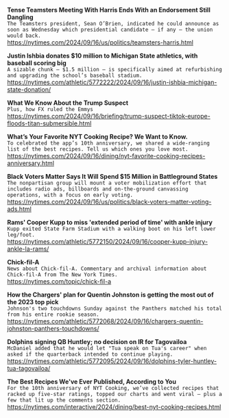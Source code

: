 **Tense Teamsters Meeting With Harris Ends With an Endorsement Still Dangling**\
`The Teamsters president, Sean O’Brien, indicated he could announce as soon as Wednesday which presidential candidate — if any — the union would back.`\
https://nytimes.com/2024/09/16/us/politics/teamsters-harris.html

**Justin Ishbia donates $10 million to Michigan State athletics, with baseball scoring big**\
`A sizable chunk — $1.5 million — is specifically aimed at refurbishing and upgrading the school’s baseball stadium.`\
https://nytimes.com/athletic/5772222/2024/09/16/justin-ishbia-michigan-state-donation/

**What We Know About the Trump Suspect**\
`Plus, how FX ruled the Emmys`\
https://nytimes.com/2024/09/16/briefing/trump-suspect-tiktok-europe-floods-titan-submersible.html

**What’s Your Favorite NYT Cooking Recipe? We Want to Know.**\
`To celebrated the app’s 10th anniversary, we shared a wide-ranging list of the best recipes. Tell us which ones you love most.`\
https://nytimes.com/2024/09/16/dining/nyt-favorite-cooking-recipes-anniversary.html

**Black Voters Matter Says It Will Spend $15 Million in Battleground States**\
`The nonpartisan group will mount a voter mobilization effort that includes radio ads, billboards and on-the-ground canvassing operations, with a focus on early voting.`\
https://nytimes.com/2024/09/16/us/politics/black-voters-matter-voting-ads.html

**Rams' Cooper Kupp to miss 'extended period of time' with ankle injury**\
`Kupp exited State Farm Stadium with a walking boot on his left lower leg/foot.`\
https://nytimes.com/athletic/5772150/2024/09/16/cooper-kupp-injury-ankle-la-rams/

**Chick-fil-A**\
`News about Chick-fil-A. Commentary and archival information about Chick-fil-A from The New York Times.`\
https://nytimes.com/topic/chick-fil-a

**How the Chargers' plan for Quentin Johnston is getting the most out of the 2023 top pick**\
`Johnson's two touchdowns Sunday against the Panthers matched his total from his entire rookie season.`\
https://nytimes.com/athletic/5772068/2024/09/16/chargers-quentin-johnston-panthers-touchdowns/

**Dolphins signing QB Huntley; no decision on IR for Tagovailoa**\
`McDaniel added that he would let "Tua speak on Tua's career" when asked if the quarterback intended to continue playing.`\
https://nytimes.com/athletic/5772095/2024/09/16/dolphins-tyler-huntley-tua-tagovailoa/

**The Best Recipes We've Ever Published, According to You**\
`For the 10th anniversary of NYT Cooking, we’ve collected recipes that racked up five-star ratings, topped our charts and went viral — plus a few that lit up the comments section.`\
https://nytimes.com/interactive/2024/dining/best-nyt-cooking-recipes.html

